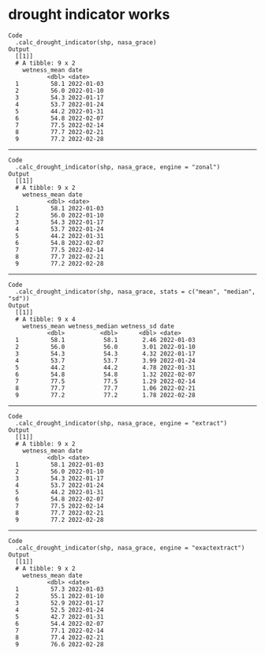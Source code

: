 # drought indicator works

    Code
      .calc_drought_indicator(shp, nasa_grace)
    Output
      [[1]]
      # A tibble: 9 x 2
        wetness_mean date      
               <dbl> <date>    
      1         58.1 2022-01-03
      2         56.0 2022-01-10
      3         54.3 2022-01-17
      4         53.7 2022-01-24
      5         44.2 2022-01-31
      6         54.8 2022-02-07
      7         77.5 2022-02-14
      8         77.7 2022-02-21
      9         77.2 2022-02-28
      

---

    Code
      .calc_drought_indicator(shp, nasa_grace, engine = "zonal")
    Output
      [[1]]
      # A tibble: 9 x 2
        wetness_mean date      
               <dbl> <date>    
      1         58.1 2022-01-03
      2         56.0 2022-01-10
      3         54.3 2022-01-17
      4         53.7 2022-01-24
      5         44.2 2022-01-31
      6         54.8 2022-02-07
      7         77.5 2022-02-14
      8         77.7 2022-02-21
      9         77.2 2022-02-28
      

---

    Code
      .calc_drought_indicator(shp, nasa_grace, stats = c("mean", "median", "sd"))
    Output
      [[1]]
      # A tibble: 9 x 4
        wetness_mean wetness_median wetness_sd date      
               <dbl>          <dbl>      <dbl> <date>    
      1         58.1           58.1       2.46 2022-01-03
      2         56.0           56.0       3.01 2022-01-10
      3         54.3           54.3       4.32 2022-01-17
      4         53.7           53.7       3.99 2022-01-24
      5         44.2           44.2       4.78 2022-01-31
      6         54.8           54.8       1.32 2022-02-07
      7         77.5           77.5       1.29 2022-02-14
      8         77.7           77.7       1.06 2022-02-21
      9         77.2           77.2       1.78 2022-02-28
      

---

    Code
      .calc_drought_indicator(shp, nasa_grace, engine = "extract")
    Output
      [[1]]
      # A tibble: 9 x 2
        wetness_mean date      
               <dbl> <date>    
      1         58.1 2022-01-03
      2         56.0 2022-01-10
      3         54.3 2022-01-17
      4         53.7 2022-01-24
      5         44.2 2022-01-31
      6         54.8 2022-02-07
      7         77.5 2022-02-14
      8         77.7 2022-02-21
      9         77.2 2022-02-28
      

---

    Code
      .calc_drought_indicator(shp, nasa_grace, engine = "exactextract")
    Output
      [[1]]
      # A tibble: 9 x 2
        wetness_mean date      
               <dbl> <date>    
      1         57.3 2022-01-03
      2         55.1 2022-01-10
      3         52.9 2022-01-17
      4         52.5 2022-01-24
      5         42.7 2022-01-31
      6         54.4 2022-02-07
      7         77.1 2022-02-14
      8         77.4 2022-02-21
      9         76.6 2022-02-28
      

